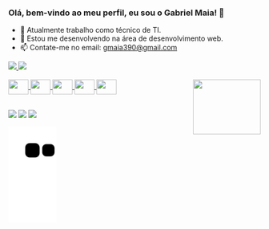 ### Olá, bem-vindo ao meu perfil, eu sou o Gabriel Maia! 👋

- 🔭 Atualmente trabalho como técnico de TI.
- 🌱 Estou me desenvolvendo na área de desenvolvimento web.
- 📫 Contate-me no email: gmaia390@gmail.com

<div>
  <a href="https://beacons.ai/DeveloperMaia">
  <img height="180em" src="https://github-readme-stats.vercel.app/api?username=developermaia&show_icons=true&theme=dark&include_all_commits=true&count_private=true"/>
  <img height="180em" src="https://github-readme-stats.vercel.app/api/top-langs/?username=developermaia&layout=compact&langs_count=16&theme=dark"/>
</div>
  
  <div style="display: inline_block"><br>
  <img align="center" height="30" width="40" src="https://cdn.jsdelivr.net/gh/devicons/devicon/icons/csharp/csharp-original.svg" />
  <img align="center" height="30" width="40" src="https://cdn.jsdelivr.net/gh/devicons/devicon/icons/javascript/javascript-original.svg" />
  <img align="center" height="30" width="40"  src="https://cdn.jsdelivr.net/gh/devicons/devicon/icons/html5/html5-original.svg" />
  <img align="center" height="30" width="40" src="https://cdn.jsdelivr.net/gh/devicons/devicon/icons/css3/css3-original.svg" />
  <img align="center" height="30" width="40" src="https://cdn.jsdelivr.net/gh/devicons/devicon/icons/mysql/mysql-plain.svg" />
    <img align="right"  height="110" width="135"  src="https://i.ibb.co/CPq7GRj/5e9.gif">
    
  
</div>
  
  
<br>
  
  
  <div>
  
  <a href="https://www.instagram.com/o.m.a.i.a/" target="_blank"><img src="https://img.shields.io/badge/-Instagram-%23E4405F?style=for-the-badge&logo=instagram&logoColor=white" target="_blank"></a>
  <a href = "mailto:gmaia390@gmail.com"><img src="https://img.shields.io/badge/Gmail-D14836?style=for-the-badge&logo=gmail&logoColor=white" target="_blank"></a>
  <a href="https://www.linkedin.com/in/gabriel-maia-medeiros-3b7147172/" target="_blank"><img src="https://img.shields.io/badge/-LinkedIn-%230077B5?style=for-the-badge&logo=linkedin&logoColor=white" target="_blank"></a>   
</div>
  
  ![Snake animation](https://github.com/DeveloperMaia/DeveloperMaia/blob/output/github-contribution-grid-snake.svg)
  
  
